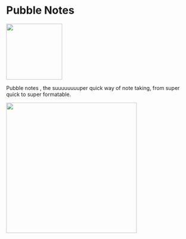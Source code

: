 # Pubble Notes
<img src="https://user-images.githubusercontent.com/59350776/141062360-4645b8ef-ad23-4d40-95bb-5af50d85c528.png" width="150">


Pubble notes , the suuuuuuuuper quick way of note taking, from super quick to super formatable.


<img src="https://user-images.githubusercontent.com/59350776/141678560-87a180ef-5bbc-4c9b-a89f-0108877f49cf.png" width="350">
